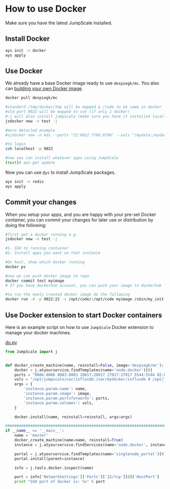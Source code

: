 # How to use Docker

Make sure you have the latest JumpScale installed.

## Install Docker

```bash
ays init -n docker
ays apply
```

## Use Docker

We already have a base Docker image ready to use `despiegk/mc`. You also can [building your own Docker image](how_to_build_Docker_image_with_JumpScale.md).

```bash
docker pull despiegk/mc

#standard /tmp/docker/tmp will be mapped & /code to be same in docker
#std port 9022 will be mapped to ssh (if only 1 docker)
#-j will also install jumpscale (make sure you have it installed locally)
jsdocker new -n test -j

#more detailed example
#sjdocker new -n kds --ports "22:9022 7766:9766" --vols "/mydata:/mydata" --cpu 100

#to login
ssh localhost -p 9022

#now you can install whatever apps using JumpScale
(test)# apt-get update
```

Now you can use `@ys` to install JumpScale packages.

```bash
ays init -n redis
ays apply
```

## Commit your changes

When you setup your apps, and you are happy with your pre-set Docker container, you can commit your changes for later use or distribution by doing the following:

```bash
#first get a docker running e.g. 
jsdocker new -n test -j

#1- SSH to running container
#2- Install apps you want on that instance

#On host, show which docker running
docker ps

#now we can push docker image to repo
docker commit test myimage
# If you have dockerhub account, you can push your image to dockerhub

#to run the newly created docker image do the following
docker run -d -p 9022:22 -v /opt/code/:/opt/code myimage /sbin/my_init
```

## Use Docker extension to start Docker containers

Here is an example script on how to use `JumpScale` Docker extension to manage your docker machines.

[do.py](https://github.com/Jumpscale/play7/blob/master/docker_jumpscale_development/do.py)

```python
from JumpScale import j


def docker_create_machine(name, reinstall=False, image='despiegk/mc'):
    docker = j.atyourservice.findTemplates(name='node.docker')[0]
    ports = "8086:8086 8083:8083 28017:28017 27017:27017 5544:5544 82:82"
    vols = "/opt/jumpscale/var/influxdb:/var/mydocker/influxdb # /opt/jumpscale/var/mongodb:/var/mydocker/mongodb"
    args = {
        'instance.param.name': name,
        'instance.param.image': image,
        'instance.param.portsforwards': ports,
        'instance.param.volumes': vols,
    }

    docker.install(name, reinstall=reinstall, args=args)

###################################################################################
if __name__ == '__main__':
    name = 'master'
    docker_create_machine(name=name, reinstall=True)
    instance = j.atyourservice.findServices(name='node.docker', instance=name)[0]

    portal = j.atyourservice.findTemplates(name='singlenode_portal')[0]
    portal.install(parent=instance)

    info = j.tools.docker.inspect(name)

    port = info['NetworkSettings']['Ports']['22/tcp'][0]['HostPort']
    print "SSH port of docker is: %s" % port
```
